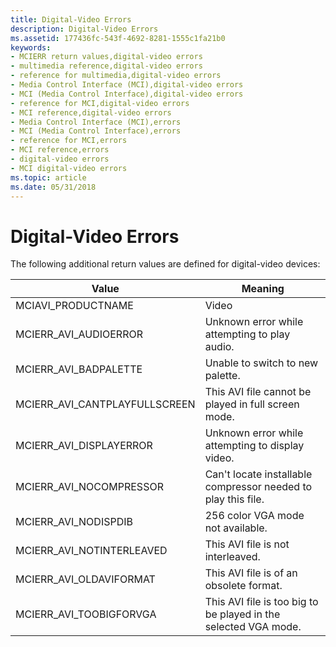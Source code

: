 ```yaml
---
title: Digital-Video Errors
description: Digital-Video Errors
ms.assetid: 177436fc-543f-4692-8281-1555c1fa21b0
keywords:
- MCIERR return values,digital-video errors
- multimedia reference,digital-video errors
- reference for multimedia,digital-video errors
- Media Control Interface (MCI),digital-video errors
- MCI (Media Control Interface),digital-video errors
- reference for MCI,digital-video errors
- MCI reference,digital-video errors
- Media Control Interface (MCI),errors
- MCI (Media Control Interface),errors
- reference for MCI,errors
- MCI reference,errors
- digital-video errors
- MCI digital-video errors
ms.topic: article
ms.date: 05/31/2018
---
```


# Digital-Video Errors

The following additional return values are defined for digital-video devices:



| Value                           | Meaning                                                         |
|---------------------------------|-----------------------------------------------------------------|
| MCIAVI\_PRODUCTNAME             | Video                                                           |
| MCIERR\_AVI\_AUDIOERROR         | Unknown error while attempting to play audio.                   |
| MCIERR\_AVI\_BADPALETTE         | Unable to switch to new palette.                                |
| MCIERR\_AVI\_CANTPLAYFULLSCREEN | This AVI file cannot be played in full screen mode.             |
| MCIERR\_AVI\_DISPLAYERROR       | Unknown error while attempting to display video.                |
| MCIERR\_AVI\_NOCOMPRESSOR       | Can't locate installable compressor needed to play this file.   |
| MCIERR\_AVI\_NODISPDIB          | 256 color VGA mode not available.                               |
| MCIERR\_AVI\_NOTINTERLEAVED     | This AVI file is not interleaved.                               |
| MCIERR\_AVI\_OLDAVIFORMAT       | This AVI file is of an obsolete format.                         |
| MCIERR\_AVI\_TOOBIGFORVGA       | This AVI file is too big to be played in the selected VGA mode. |



 

 

 




